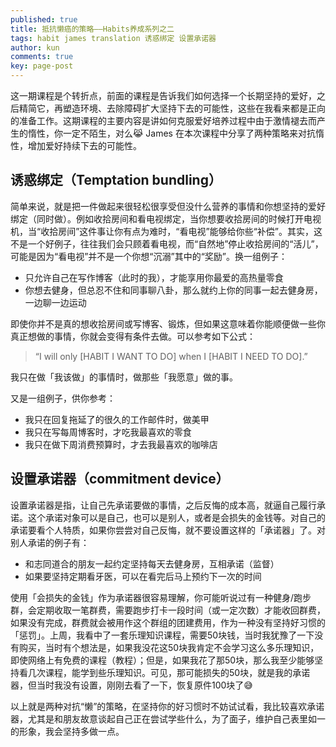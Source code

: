 ```yaml
---
published: true
title: 抵抗懒癌的策略——Habits养成系列之二
tags: habit james translation 诱惑绑定 设置承诺器
author: kun
comments: true
key: page-post
---
```


这一期课程是个转折点，前面的课程是告诉我们如何选择一个长期坚持的爱好，之后精简它，再塑造环境、去除障碍扩大坚持下去的可能性，这些在我看来都是正向的准备工作。这期课程的主要内容是讲如何克服爱好培养过程中由于激情褪去而产生的惰性，你一定不陌生，对么😹 James 在本次课程中分享了两种策略来对抗惰性，增加爱好持续下去的可能性。

## 诱惑绑定（Temptation bundling）

简单来说，就是把一件做起来很轻松很享受但没什么营养的事情和你想坚持的爱好绑定（同时做）。例如收拾房间和看电视绑定，当你想要收拾房间的时候打开电视机，当“收拾房间”这件事让你有点为难时，“看电视”能够给你些“补偿”。其实，这不是一个好例子，往往我们会只顾着看电视，而“自然地”停止收拾房间的“活儿”，可能是因为“看电视”并不是一个你想“沉溺”其中的“奖励”。换一组例子：

- 只允许自己在写作博客（此时的我），才能享用你最爱的高热量零食
- 你想去健身，但总忍不住和同事聊八卦，那么就约上你的同事一起去健身房，一边聊一边运动

即使你并不是真的想收拾房间或写博客、锻炼，但如果这意味着你能顺便做一些你真正想做的事情，你就会变得有条件去做。可以参考如下公式：
> “I will only [HABIT I WANT TO DO] when I [HABIT I NEED TO DO].”

我只在做「我该做」的事情时，做那些「我愿意」做的事。

又是一组例子，供你参考：

- 我只在回复拖延了的很久的工作邮件时，做美甲
- 我只在写每周博客时，才吃我最喜欢的零食
- 我只在做下周消费预算时，才去我最喜欢的咖啡店

## 设置承诺器（commitment device）

设置承诺器是指，让自己先承诺要做的事情，之后反悔的成本高，就逼自己履行承诺。这个承诺对象可以是自己，也可以是别人，或者是会损失的金钱等。对自己的承诺要看个人特质，如果你尝尝对自己反悔，就不要设置这样的「承诺器」了。对别人承诺的例子有：

- 和志同道合的朋友一起约定坚持每天去健身房，互相承诺（监督）
- 如果要坚持定期看牙医，可以在看完后马上预约下一次的时间

使用「会损失的金钱」作为承诺器很容易理解，你可能听说过有一种健身/跑步群，会定期收取一笔群费，需要跑步打卡一段时间（或一定次数）才能收回群费，如果没有完成，群费就会被用作这个群组的团建费用，作为一种没有坚持好习惯的「惩罚」。上周，我看中了一套乐理知识课程，需要50块钱，当时我犹豫了一下没有购买，当时有个想法是，如果我没花这50块我肯定不会学习这么多乐理知识，即使网络上有免费的课程（教程）；但是，如果我花了那50块，那么我至少能够坚持看几次课程，能学到些乐理知识。可见，那可能损失的50块，就是我的承诺器，但当时我没有设置，刚刚去看了一下，恢复原件100块了😅

以上就是两种对抗“懒”的策略，在坚持你的好习惯时不妨试试看，我比较喜欢承诺器，尤其是和朋友故意谈起自己正在尝试学些什么，为了面子，维护自己表里如一的形象，我会坚持多做一点。

